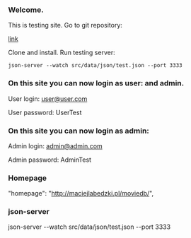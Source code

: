 ### Welcome.

This is testing site. Go to git repository:

[link](https://github.com/maciejlabedzki/017)

Clone and install. Run testing server:

```console
json-server --watch src/data/json/test.json --port 3333
```

### On this site you can now login as user: and admin.

User login: user@user.com

User password: UserTest

### On this site you can now login as admin:

Admin login: admin@admin.com

Admin password: AdminTest

### Homepage

"homepage": "http://maciejlabedzki.pl/moviedb/",

### json-server

json-server --watch src/data/json/test.json --port 3333
